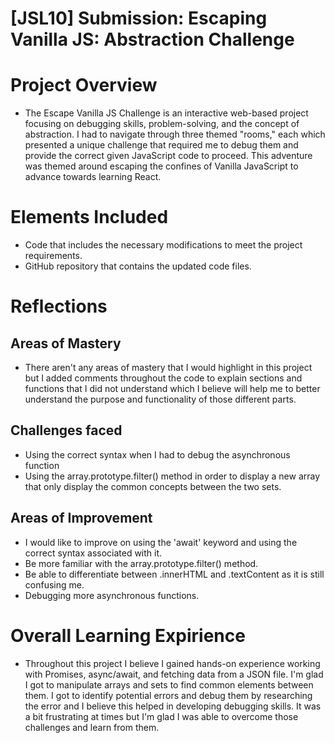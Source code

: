 # [JSL10] Submission: Escaping Vanilla JS: Abstraction Challenge

# Project Overview
- The Escape Vanilla JS Challenge is an interactive web-based project focusing on debugging skills, problem-solving, and the concept of abstraction. I had to navigate through three themed "rooms," each which presented a unique challenge that required me to debug them and provide the correct given JavaScript code to proceed. This adventure was themed around escaping the confines of Vanilla JavaScript to advance towards learning React.

# Elements Included
- Code that includes the necessary modifications to meet the project requirements.
- GitHub repository that contains the updated code files.

# Reflections 
## Areas of Mastery 
- There aren't any areas of mastery that I would highlight in this project but I added comments throughout the code to explain sections and functions that I did not understand which I believe will help me to better understand the purpose and functionality of those different parts.

## Challenges faced
- Using the correct syntax when I had to debug the asynchronous function
- Using the array.prototype.filter() method in order to display a new array that only display the common concepts between the two sets.

## Areas of Improvement
- I would like to improve on using the 'await' keyword and using the correct syntax associated with it.
- Be more familiar with the array.prototype.filter() method.
- Be able to differentiate between .innerHTML and .textContent as it is still confusing me.
- Debugging more asynchronous functions.

# Overall Learning Expirience 
- Throughout this project I believe I gained hands-on experience working with Promises, async/await, and fetching data from a JSON file. I'm glad I got to manipulate arrays and sets to find common elements between them. I got to identify potential errors and debug them by researching the error and I believe this helped in developing debugging skills. It was a bit frustrating at times but I'm glad I was able to overcome those challenges and learn from them.


